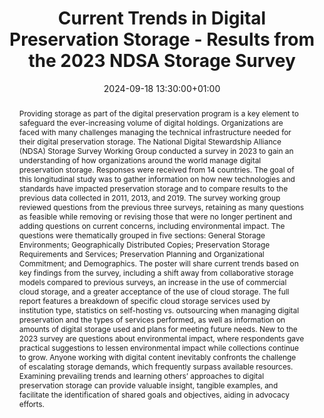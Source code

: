 ---
abstract: "Providing storage as part of the digital preservation program is a key
  element to safeguard the ever-increasing volume of digital holdings. Organizations
  are faced with many challenges managing the technical infrastructure needed for
  their digital preservation storage. The National Digital Stewardship Alliance (NDSA)
  Storage Survey Working Group conducted a survey in 2023 to gain an understanding
  of how organizations around the world manage digital preservation storage. Responses
  were received from 14 countries. The goal of this longitudinal study was to gather
  information on how new technologies and standards have impacted preservation storage
  and to compare results to the previous data collected in 2011, 2013, and 2019.\nThe
  survey working group reviewed questions from the previous three surveys, retaining
  as many questions as feasible while removing or revising those that were no longer
  pertinent and adding questions on current concerns, including environmental impact.
  The questions were thematically grouped in five sections: General Storage Environments;
  Geographically Distributed Copies; Preservation Storage Requirements and Services;
  Preservation Planning and Organizational Commitment; and Demographics.\nThe poster
  will share current trends based on key findings from the survey, including a shift
  away from collaborative storage models compared to previous surveys, an increase
  in the use of commercial cloud storage, and a greater acceptance of the use of cloud
  storage. The full report features a breakdown of specific cloud storage services
  used by institution type, statistics on self-hosting vs. outsourcing when managing
  digital preservation and the types of services performed, as well as information
  on amounts of digital storage used and plans for meeting future needs. New to the
  2023 survey are questions about environmental impact, where respondents gave practical
  suggestions to lessen environmental impact while collections continue to grow. \nAnyone
  working with digital content inevitably confronts the challenge of escalating storage
  demands, which frequently surpass available resources.  Examining prevailing trends
  and learning others’ approaches to digital preservation storage can provide valuable
  insight, tangible examples, and facilitate the identification of shared goals and
  objectives, aiding in advocacy efforts."
creators:
- Alan Munshower
- Amy Allen
- Danielle Taylor
- Este Pope
- Krista Oldham
- Max Prud'homme
date: 2024-09-18 13:30:00+01:00
document_url: https://zenodo.org/records/13648690/download/pdf
grand_parent: iPRES
institutions: []
keywords:
- information technology for dp
- scaling up
landing_page_url: https://zenodo.org/records/13648690
language: eng
layout: publication
license: Creative Commons Attribution 4.0 (CC-BY-4.0)
notes_url: ''
parent: iPRES 2024
publication_type: poster
size: null
slides_url: ''
source_name: iPRES
stream_url: ''
title: Current Trends in Digital Preservation Storage - Results from the 2023 NDSA
  Storage Survey
year: 2024
---